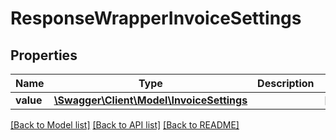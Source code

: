 # ResponseWrapperInvoiceSettings

## Properties
Name | Type | Description | Notes
------------ | ------------- | ------------- | -------------
**value** | [**\Swagger\Client\Model\InvoiceSettings**](InvoiceSettings.md) |  | [optional] 

[[Back to Model list]](../README.md#documentation-for-models) [[Back to API list]](../README.md#documentation-for-api-endpoints) [[Back to README]](../README.md)



